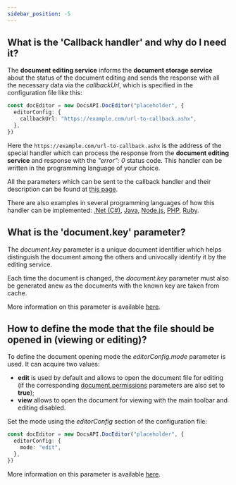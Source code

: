```yaml
---
sidebar_position: -5
---
```


## What is the 'Callback handler' and why do I need it?

The **document editing service** informs the **document storage service** about the status of the document editing and sends the response with all the necessary data via the *callbackUrl*, which is specified in the configuration file like this:

  ``` ts
  const docEditor = new DocsAPI.DocEditor("placeholder", {
    editorConfig: {
      callbackUrl: "https://example.com/url-to-callback.ashx",
    },
  })
  ```

Here the `https://example.com/url-to-callback.ashx` is the address of the special handler which can process the response from the **document editing service** and response with the *"error": 0* status code. This handler can be written in the programming language of your choice.

All the parameters which can be sent to the callback handler and their description can be found at [this page](../../usage-api/callback-handler.md).

There are also examples in several programming languages of how this handler can be implemented: [.Net (C#)](../../usage-api/callback-handler.md#net-c-document-save-example), [Java](../../usage-api/callback-handler.md#java-document-save-example), [Node.js](../../usage-api/callback-handler.md#nodejs-document-save-example), [PHP](../../usage-api/callback-handler.md#php-document-save-example), [Ruby](../../usage-api/callback-handler.md#ruby-document-save-example).

## What is the 'document.key' parameter?

The *document.key* parameter is a unique document identifier which helps distinguish the document among the others and univocally identify it by the editing service.

Each time the document is changed, the *document.key* parameter must also be generated anew as the documents with the known key are taken from cache.

More information on this parameter is available [here](../../usage-api/config/document/document.md#key).

## How to define the mode that the file should be opened in (viewing or editing)?

To define the document opening mode the *editorConfig.mode* parameter is used. It can acquire two values:

- **edit** is used by default and allows to open the document file for editing (if the corresponding [document.permissions](../../usage-api/config/document/permissions.md) parameters are also set to **true**);
- **view** allows to open the document for viewing with the main toolbar and editing disabled.

Set the mode using the *editorConfig* section of the configuration file:

  ``` ts
  const docEditor = new DocsAPI.DocEditor("placeholder", {
    editorConfig: {
      mode: "edit",
    },
  })
  ```

More information on this parameter is available [here](../../usage-api/config/editor/editor.md#mode).
